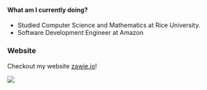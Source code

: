 #### What am I currently doing?
- Studied Computer Science and Mathematics at Rice University.
- Software Development Engineer at Amazon

### Website
Checkout my website [zawie.io](https://zawie.io)!

 <img src="https://profile-counter.glitch.me/zawie/count.svg" />
